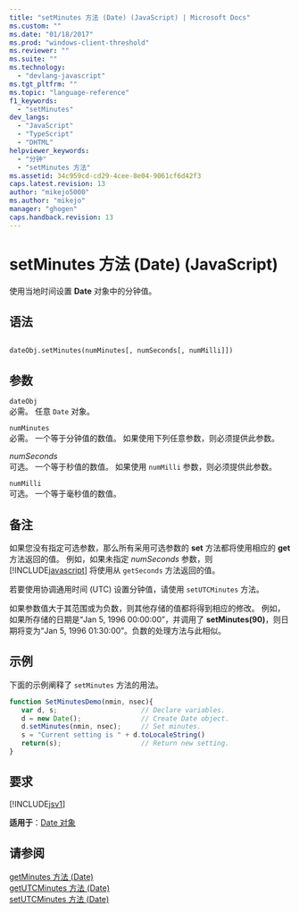 ```yaml
---
title: "setMinutes 方法 (Date) (JavaScript) | Microsoft Docs"
ms.custom: ""
ms.date: "01/18/2017"
ms.prod: "windows-client-threshold"
ms.reviewer: ""
ms.suite: ""
ms.technology: 
  - "devlang-javascript"
ms.tgt_pltfrm: ""
ms.topic: "language-reference"
f1_keywords: 
  - "setMinutes"
dev_langs: 
  - "JavaScript"
  - "TypeScript"
  - "DHTML"
helpviewer_keywords: 
  - "分钟"
  - "setMinutes 方法"
ms.assetid: 34c959cd-cd29-4cee-8e04-9061cf6d42f3
caps.latest.revision: 13
author: "mikejo5000"
ms.author: "mikejo"
manager: "ghogen"
caps.handback.revision: 13
---
```

# setMinutes 方法 (Date) (JavaScript)
使用当地时间设置 **Date** 对象中的分钟值。  
  
## 语法  
  
```  
  
dateObj.setMinutes(numMinutes[, numSeconds[, numMilli]])   
```  
  
## 参数  
 `dateObj`  
 必需。  任意 `Date` 对象。  
  
 `numMinutes`  
 必需。  一个等于分钟值的数值。  如果使用下列任意参数，则必须提供此参数。  
  
 *numSeconds*  
 可选。  一个等于秒值的数值。  如果使用 `numMilli` 参数，则必须提供此参数。  
  
 `numMilli`  
 可选。  一个等于毫秒值的数值。  
  
## 备注  
 如果您没有指定可选参数，那么所有采用可选参数的 **set** 方法都将使用相应的 **get** 方法返回的值。  例如，如果未指定 *numSeconds* 参数，则 [!INCLUDE[javascript](../../javascript/includes/javascript-md.md)] 将使用从 `getSeconds` 方法返回的值。  
  
 若要使用协调通用时间 \(UTC\) 设置分钟值，请使用 `setUTCMinutes` 方法。  
  
 如果参数值大于其范围或为负数，则其他存储的值都将得到相应的修改。  例如，如果所存储的日期是“Jan 5, 1996 00:00:00”，并调用了 **setMinutes\(90\)**，则日期将变为“Jan 5, 1996 01:30:00”。负数的处理方法与此相似。  
  
## 示例  
 下面的示例阐释了 `setMinutes` 方法的用法。  
  
```javascript  
function SetMinutesDemo(nmin, nsec){  
   var d, s;                     // Declare variables.  
   d = new Date();               // Create Date object.  
   d.setMinutes(nmin, nsec);     // Set minutes.  
   s = "Current setting is " + d.toLocaleString()   
   return(s);                    // Return new setting.  
}  
```  
  
## 要求  
 [!INCLUDE[jsv1](../../javascript/misc/includes/jsv1-md.md)]  
  
 **适用于**：[Date 对象](../../javascript/reference/date-object-javascript.md)  
  
## 请参阅  
 [getMinutes 方法 \(Date\)](../../javascript/reference/getminutes-method-date-javascript.md)   
 [getUTCMinutes 方法 \(Date\)](../../javascript/reference/getutcminutes-method-date-javascript.md)   
 [setUTCMinutes 方法 \(Date\)](../../javascript/reference/setutcminutes-method-date-javascript.md)